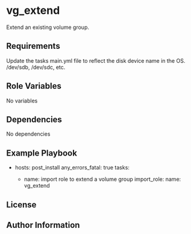 vg_extend
=========

Extend an existing volume group.

Requirements
------------

Update the tasks main.yml file to reflect the disk device name in the OS. /dev/sdb, /dev/sdc, etc.

Role Variables
--------------

No variables

Dependencies
------------

No dependencies

Example Playbook
----------------

- hosts: post_install
  any_errors_fatal: true
  tasks:

    - name: import role to extend a volume group
      import_role:
        name: vg_extend

License
-------


Author Information
------------------
